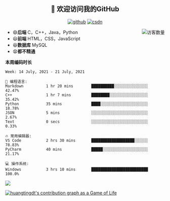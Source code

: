 <h2 align="center">👋 欢迎访问我的GitHub</h2>
  <p align="center">
    <a href="https://github.com/Huangtingdt/Huangtingdt"><img src="https://img.shields.io/badge/GitHub-ff79c6" alt="github"></a>
    <a href="https://blog.csdn.net/qq_43531216"><img src="https://img.shields.io/badge/CSDN-cf000e" alt="csdn"></a>
  </p>

  <img align='right' src="https://profile-counter.glitch.me/Huangtingdt/count.svg" alt="访客数量"/>

  - 😄**后端** C，C++，Java，Python
  - 😃**前端** HTML，CSS，JavaScript
  - 😆**数据库** MySQL
  - 😧**都不精通**

  **本周编码时长**

  <!--START_SECTION:waka-->
```text
Week: 14 July, 2021 - 21 July, 2021

💬 编程语言: 
Markdown          1 hr 20 mins        ██████████░░░░░░░░░░░░░░░   42.47% 
C++               1 hr 7 mins         ████████░░░░░░░░░░░░░░░░░   35.42% 
Python            35 mins             ████░░░░░░░░░░░░░░░░░░░░░   18.78% 
JSON              5 mins              ░░░░░░░░░░░░░░░░░░░░░░░░░   2.67% 
Text              0 secs              ░░░░░░░░░░░░░░░░░░░░░░░░░   0.33%

🔥 常用编辑器: 
VS Code           2 hrs 30 mins       ███████████████████░░░░░░   78.83% 
PyCharm           40 mins             █████░░░░░░░░░░░░░░░░░░░░   21.17%

💻 操作系统: 
Windows           3 hrs 10 mins       █████████████████████████   100.0%

```


<!--END_SECTION:waka-->

[![](https://github-readme-stats.vercel.app/api?theme=onedark&username=huangtingdt)](https://github.com/anuraghazra/github-readme-stats)

  [![huangtingdt's contribution graph as a Game of Life](https://github4life.herokuapp.com/huangtingdt.gif)](https://github4life.herokuapp.com/huangtingdt)
